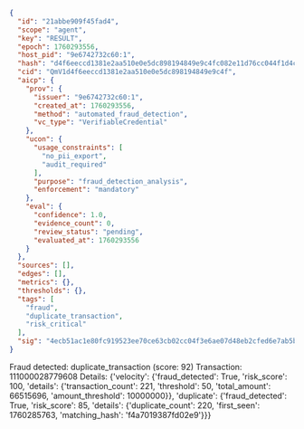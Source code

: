 ```json
{
  "id": "21abbe909f45fad4",
  "scope": "agent",
  "key": "RESULT",
  "epoch": 1760293556,
  "host_pid": "9e6742732c60:1",
  "hash": "d4f6eeccd1381e2aa510e0e5dc898194849e9c4fc082e11d76cc044f1d4c976f",
  "cid": "QmV1d4f6eeccd1381e2aa510e0e5dc898194849e9c4f",
  "aicp": {
    "prov": {
      "issuer": "9e6742732c60:1",
      "created_at": 1760293556,
      "method": "automated_fraud_detection",
      "vc_type": "VerifiableCredential"
    },
    "ucon": {
      "usage_constraints": [
        "no_pii_export",
        "audit_required"
      ],
      "purpose": "fraud_detection_analysis",
      "enforcement": "mandatory"
    },
    "eval": {
      "confidence": 1.0,
      "evidence_count": 0,
      "review_status": "pending",
      "evaluated_at": 1760293556
    }
  },
  "sources": [],
  "edges": [],
  "metrics": {},
  "thresholds": {},
  "tags": [
    "fraud",
    "duplicate_transaction",
    "risk_critical"
  ],
  "sig": "4ecb51ac1e80fc919523ee70ce63cb02cc04f3e6ae07d48eb2cfed6e7ab5b84a"
}
```

Fraud detected: duplicate_transaction (score: 92)
Transaction: 111000028779608
Details: {'velocity': {'fraud_detected': True, 'risk_score': 100, 'details': {'transaction_count': 221, 'threshold': 50, 'total_amount': 66515696, 'amount_threshold': 10000000}}, 'duplicate': {'fraud_detected': True, 'risk_score': 85, 'details': {'duplicate_count': 220, 'first_seen': 1760285763, 'matching_hash': 'f4a7019387fd02e9'}}}
